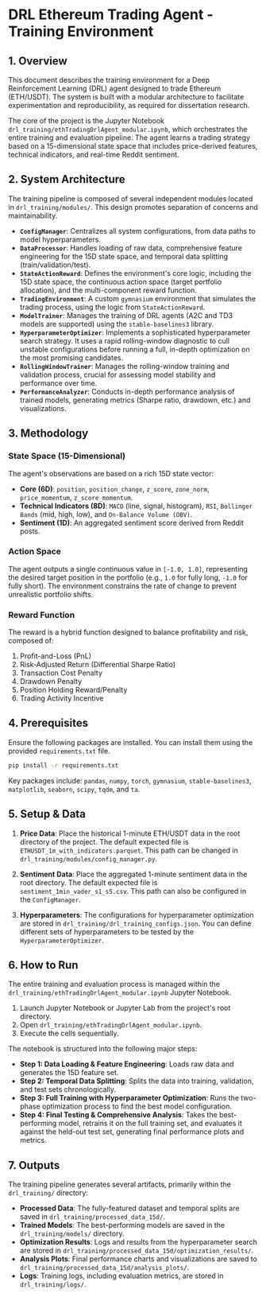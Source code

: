 # DRL Ethereum Trading Agent - Training Environment

## 1. Overview

This document describes the training environment for a Deep Reinforcement Learning (DRL) agent designed to trade Ethereum (ETH/USDT). The system is built with a modular architecture to facilitate experimentation and reproducibility, as required for dissertation research.

The core of the project is the Jupyter Notebook `drl_training/ethTradingDrlAgent_modular.ipynb`, which orchestrates the entire training and evaluation pipeline. The agent learns a trading strategy based on a 15-dimensional state space that includes price-derived features, technical indicators, and real-time Reddit sentiment.

## 2. System Architecture

The training pipeline is composed of several independent modules located in `drl_training/modules/`. This design promotes separation of concerns and maintainability.

- **`ConfigManager`**: Centralizes all system configurations, from data paths to model hyperparameters.
- **`DataProcessor`**: Handles loading of raw data, comprehensive feature engineering for the 15D state space, and temporal data splitting (train/validation/test).
- **`StateActionReward`**: Defines the environment's core logic, including the 15D state space, the continuous action space (target portfolio allocation), and the multi-component reward function.
- **`TradingEnvironment`**: A custom `gymnasium` environment that simulates the trading process, using the logic from `StateActionReward`.
- **`ModelTrainer`**: Manages the training of DRL agents (A2C and TD3 models are supported) using the `stable-baselines3` library.
- **`HyperparameterOptimizer`**: Implements a sophisticated hyperparameter search strategy. It uses a rapid rolling-window diagnostic to cull unstable configurations before running a full, in-depth optimization on the most promising candidates.
- **`RollingWindowTrainer`**: Manages the rolling-window training and validation process, crucial for assessing model stability and performance over time.
- **`PerformanceAnalyzer`**: Conducts in-depth performance analysis of trained models, generating metrics (Sharpe ratio, drawdown, etc.) and visualizations.

## 3. Methodology

### State Space (15-Dimensional)
The agent's observations are based on a rich 15D state vector:
- **Core (6D)**: `position`, `position_change`, `z_score`, `zone_norm`, `price_momentum`, `z_score_momentum`.
- **Technical Indicators (8D)**: `MACD` (line, signal, histogram), `RSI`, `Bollinger Bands` (mid, high, low), and `On-Balance Volume (OBV)`.
- **Sentiment (1D)**: An aggregated sentiment score derived from Reddit posts.

### Action Space
The agent outputs a single continuous value in `[-1.0, 1.0]`, representing the desired target position in the portfolio (e.g., `1.0` for fully long, `-1.0` for fully short). The environment constrains the rate of change to prevent unrealistic portfolio shifts.

### Reward Function
The reward is a hybrid function designed to balance profitability and risk, composed of:
1.  Profit-and-Loss (PnL)
2.  Risk-Adjusted Return (Differential Sharpe Ratio)
3.  Transaction Cost Penalty
4.  Drawdown Penalty
5.  Position Holding Reward/Penalty
6.  Trading Activity Incentive

## 4. Prerequisites

Ensure the following packages are installed. You can install them using the provided `requirements.txt` file.

```bash
pip install -r requirements.txt
```

Key packages include: `pandas`, `numpy`, `torch`, `gymnasium`, `stable-baselines3`, `matplotlib`, `seaborn`, `scipy`, `tqdm`, and `ta`.

## 5. Setup & Data

1.  **Price Data**: Place the historical 1-minute ETH/USDT data in the root directory of the project. The default expected file is `ETHUSDT_1m_with_indicators.parquet`. This path can be changed in `drl_training/modules/config_manager.py`.

2.  **Sentiment Data**: Place the aggregated 1-minute sentiment data in the root directory. The default expected file is `sentiment_1min_vader_s1_s5.csv`. This path can also be configured in the `ConfigManager`.

3.  **Hyperparameters**: The configurations for hyperparameter optimization are stored in `drl_training/drl_training_configs.json`. You can define different sets of hyperparameters to be tested by the `HyperparameterOptimizer`.

## 6. How to Run

The entire training and evaluation process is managed within the `drl_training/ethTradingDrlAgent_modular.ipynb` Jupyter Notebook.

1.  Launch Jupyter Notebook or Jupyter Lab from the project's root directory.
2.  Open `drl_training/ethTradingDrlAgent_modular.ipynb`.
3.  Execute the cells sequentially.

The notebook is structured into the following major steps:
- **Step 1: Data Loading & Feature Engineering**: Loads raw data and generates the 15D feature set.
- **Step 2: Temporal Data Splitting**: Splits the data into training, validation, and test sets chronologically.
- **Step 3: Full Training with Hyperparameter Optimization**: Runs the two-phase optimization process to find the best model configuration.
- **Step 4: Final Testing & Comprehensive Analysis**: Takes the best-performing model, retrains it on the full training set, and evaluates it against the held-out test set, generating final performance plots and metrics.

## 7. Outputs

The training pipeline generates several artifacts, primarily within the `drl_training/` directory:

- **Processed Data**: The fully-featured dataset and temporal splits are saved in `drl_training/processed_data_15d/`.
- **Trained Models**: The best-performing models are saved in the `drl_training/models/` directory.
- **Optimization Results**: Logs and results from the hyperparameter search are stored in `drl_training/processed_data_15d/optimization_results/`.
- **Analysis Plots**: Final performance charts and visualizations are saved to `drl_training/processed_data_15d/analysis_plots/`.
- **Logs**: Training logs, including evaluation metrics, are stored in `drl_training/logs/`.
